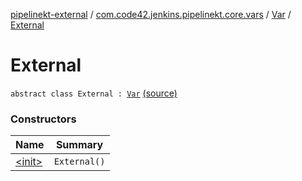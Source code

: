 [pipelinekt-external](../../../index.md) / [com.code42.jenkins.pipelinekt.core.vars](../../index.md) / [Var](../index.md) / [External](./index.md)

# External

`abstract class External : `[`Var`](../index.md) [(source)](https://github.com/code42/pipelinekt/tree/master/core/src/main/kotlin/com/code42/jenkins/pipelinekt/core/vars/Var.kt#L125)

### Constructors

| Name | Summary |
|---|---|
| [&lt;init&gt;](-init-.md) | `External()` |
